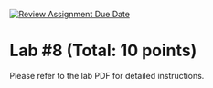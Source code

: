 [![Review Assignment Due Date](https://classroom.github.com/assets/deadline-readme-button-22041afd0340ce965d47ae6ef1cefeee28c7c493a6346c4f15d667ab976d596c.svg)](https://classroom.github.com/a/EZ-amn_u)
# Lab #8 (Total: 10 points)  

Please refer to the lab PDF for detailed instructions.
